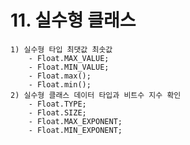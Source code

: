 # 11. 실수형 클래스
    1) 실수형 타입 최댓값 최솟값
        - Float.MAX_VALUE;
        - Float.MIN_VALUE;
        - Float.max();
        - Float.min();
    2) 실수형 클래스 데이터 타입과 비트수 지수 확인
        - Float.TYPE;
        - Float.SIZE;
        - Float.MAX_EXPONENT;
        - Float.MIN_EXPONENT;
    